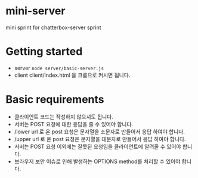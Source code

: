 
# mini-server

mini sprint for chatterbox-server sprint

# Getting started

- server
  `node server/basic-server.js`
- client
  client/index.html 을 크롬으로 켜시면 됩니다.

# Basic requirements

- 클라이언트 코드는 작성하지 않으셔도 됩니다.
- 서버는 POST 요청에 대한 응답을 줄 수 있어야 합니다.
- /lower url 로 온 post 요청은 문자열을 소문자로 만들어서 응답 하여야 합니다.
- /upper url 로 온 post 요청은 문자열을 대문자로 만들어서 응답 하여야 합니다.
- 서버는 POST 요청 이외에는 잘못된 요청임을 클라이언트에 알려줄 수 있어야 합니다.
- 브라우저 보안 이슈로 인해 발생하는 OPTIONS method를 처리할 수 있어야 합니다.
